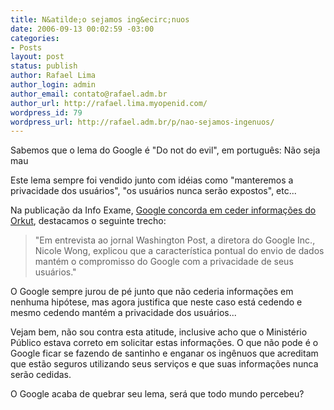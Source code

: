 ```yaml
---
title: N&atilde;o sejamos ing&ecirc;nuos
date: 2006-09-13 00:02:59 -03:00
categories:
- Posts
layout: post
status: publish
author: Rafael Lima
author_login: admin
author_email: contato@rafael.adm.br
author_url: http://rafael.lima.myopenid.com/
wordpress_id: 79
wordpress_url: http://rafael.adm.br/p/nao-sejamos-ingenuos/
---
```


Sabemos que o lema do Google &eacute; "Do not do evil", em portugu&ecirc;s: N&atilde;o seja mau

Este lema sempre foi vendido junto com id&eacute;ias como "manteremos a privacidade dos usu&aacute;rios", "os usu&aacute;rios nunca ser&atilde;o expostos", etc...

Na publica&ccedil;&atilde;o da Info Exame, <a href="http://info.abril.com.br/aberto/infonews/092006/06092006-2.shl">Google concorda em ceder informa&ccedil;&otilde;es do Orkut</a>, destacamos o seguinte trecho:

<blockquote>"Em entrevista ao jornal Washington Post, a diretora do Google Inc., Nicole Wong, explicou que a caracter&iacute;stica pontual do envio de dados mant&eacute;m o compromisso do Google com a privacidade de seus usu&aacute;rios."</blockquote>

O Google sempre jurou de p&eacute; junto que n&atilde;o cederia informa&ccedil;&otilde;es em nenhuma hip&oacute;tese, mas agora justifica que neste caso est&aacute; cedendo e mesmo cedendo mant&eacute;m a privacidade dos usu&aacute;rios...

Vejam bem, n&atilde;o sou contra esta atitude, inclusive acho que o Minist&eacute;rio P&uacute;blico estava correto em solicitar estas informa&ccedil;&otilde;es. O que n&atilde;o pode &eacute; o Google ficar se fazendo de santinho e enganar os ing&ecirc;nuos que acreditam que est&atilde;o seguros utilizando seus servi&ccedil;os e que suas informa&ccedil;&otilde;es nunca ser&atilde;o cedidas.

O Google acaba de quebrar seu lema, ser&aacute; que todo mundo percebeu?
